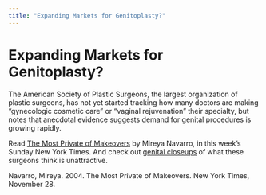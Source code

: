 ```yaml
---
title: "Expanding Markets for Genitoplasty?"
---
```


# Expanding Markets for Genitoplasty?

<p>The American Society of Plastic Surgeons, the largest organization of plastic surgeons, has not yet started tracking how many doctors are making &#8220;gynecologic cosmetic care&#8221; or &#8220;vaginal rejuvenation&#8221; their specialty, but notes that anecdotal evidence suggests demand for genital procedures is growing rapidly.  </p>

<p>Read <a href="http://www.stayfreemagazine.org/public/nyt_vaginal_surgery.html">The Most Private of Makeovers</a> by Mireya Navarro, in this week&#8217;s Sunday New York Times. And check out <a href="http://www.cosmeticsurgery2.com/cs-female1.htm">genital closeups</a> of what these surgeons think is unattractive.  </p>

<p>Navarro, Mireya. 2004. The Most Private of Makeovers. New York Times, November 28.</p>